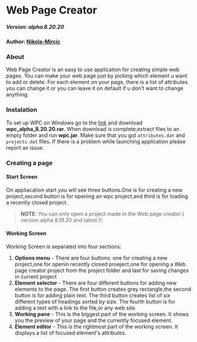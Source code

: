 # Web Page Creator 
##### Version: alpha 8.20.20
#### Author: [Nikola-Mircic](https://github.com/Nikola-Mircic)

### About
Web Page Creator is an easy to use application for creating simple web pages. You can make your web page just by picking which element u want to add or delete. For each element on your page, there is a list of attributes you can change it or you can leave it on default if u don't want to change anything.

### Instalation
To set up WPC on Windows go to the [link](https://github.com/Nikola-Mircic/Web-Page-Creator/blob/master/release/wpc_alpha_8.20.20.rar) and download __wpc_alpha_8.20.20.rar__. When download is complete,extract files to an empty folder and run __wpc.jar__. Make sure that you got `attributes.dat` and `projects.dat` files. If there is a problem while launching application please report an issue.

### Creating a page
#### Start Screen
On appliacation start you will see three buttons.One is for creating a new project,second button is for opening an wpc project,and third is for loading a recently closed project.
> __NOTE__: You can only open a project made in the Web page creator ( version alpha 8.19.20 and latest )!
#### Working Screen
Working Screen is separated into four sections:
1. __Options menu__ - There are four buttons: one for creating a new project,one for openin recently closed proeject,one for opening a Web page creator project from the project folder and last for saving changes in current project
2. __Element selector__ - There are four different buttons for adding new elements to the page. The first button creates grey rectangle,the second button is for adding plain text. The third button creates list of six different types of headings sorted by size. The fourth button is for adding a text with a link to the file,or any web site.
3. __Working pane__ - This is the biggest part of the working screen. It shows you the preview of your page and the currently focused element.
4. __Element editor__ - This is the rightmost part of the working screen. It displays a list of focused element's attributes.
